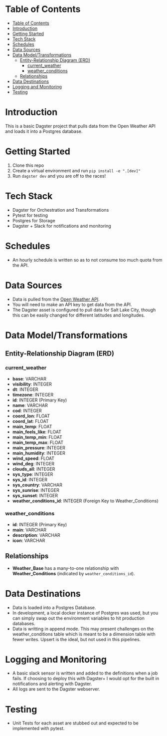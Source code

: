 # Table of Contents
- [Table of Contents](#table-of-contents)
- [Introduction](#introduction)
- [Getting Started](#getting-started)
- [Tech Stack](#tech-stack)
- [Schedules](#schedules)
- [Data Sources](#data-sources)
- [Data Model/Transformations](#data-modeltransformations)
  - [Entity-Relationship Diagram (ERD)](#entity-relationship-diagram-erd)
    - [current\_weather](#current_weather)
    - [weather\_conditions](#weather_conditions)
  - [Relationships](#relationships)
- [Data Destinations](#data-destinations)
- [Logging and Monitoring](#logging-and-monitoring)
- [Testing](#testing)


# Introduction
This is a basic Dagster project that pulls data from the Open Weather API and loads it into a Postgres database.

# Getting Started
1. Clone this repo
2. Create a virtual environment and run `pip install -e ".[dev]"`
3. Run `dagster dev` and you are off to the races!

# Tech Stack
- Dagster for Orchestration and Transformations
- Pytest for testing
- Postgres for Storage
- Dagster + Slack for notifications and monitoring

# Schedules
- An hourly schedule is written so as to not consume too much quota from the API.

# Data Sources
- Data is pulled from the [Open Weather API](https://openweathermap.org/api/one-call-3#current).
- You will need to make an API key to get data from the API.
- The Dagster asset is configured to pull data for Salt Lake City, though this can be easily changed for different latitudes and longitudes.

# Data Model/Transformations
## Entity-Relationship Diagram (ERD)

### current_weather
- **base**: VARCHAR
- **visibility**: INTEGER
- **dt**: INTEGER
- **timezone**: INTEGER
- **id**: INTEGER (Primary Key)
- **name**: VARCHAR
- **cod**: INTEGER
- **coord_lon**: FLOAT
- **coord_lat**: FLOAT
- **main_temp**: FLOAT
- **main_feels_like**: FLOAT
- **main_temp_min**: FLOAT
- **main_temp_max**: FLOAT
- **main_pressure**: INTEGER
- **main_humidity**: INTEGER
- **wind_speed**: FLOAT
- **wind_deg**: INTEGER
- **clouds_all**: INTEGER
- **sys_type**: INTEGER
- **sys_id**: INTEGER
- **sys_country**: VARCHAR
- **sys_sunrise**: INTEGER
- **sys_sunset**: INTEGER
- **weather_conditions_id**: INTEGER (Foreign Key to Weather_Conditions)

### weather_conditions
- **id**: INTEGER (Primary Key)
- **main**: VARCHAR
- **description**: VARCHAR
- **icon**: VARCHAR

## Relationships

- **Weather_Base** has a many-to-one relationship with **Weather_Conditions** (indicated by `weather_conditions_id`).
  
# Data Destinations
- Data is loaded into a Postgres Database.
- In development, a local docker instance of Postgres was used, but you can simply swap out the environment variables to hit production databases.
- Data is writting in append mode. This may present challenges on the weather_conditions table which is meant to be a dimension table with fewer writes. Upsert is the ideal, but not used in this pipelines.

# Logging and Monitoring
- A basic slack sensor is written and added to the definitions when a job fails. If choosing to deploy this with Dagster+ I would opt for the built in notifications and alerting with Dagster.
- All logs are sent to the Dagster webserver.
  
# Testing
- Unit Tests for each asset are stubbed out and expected to be implemented with pytest.
